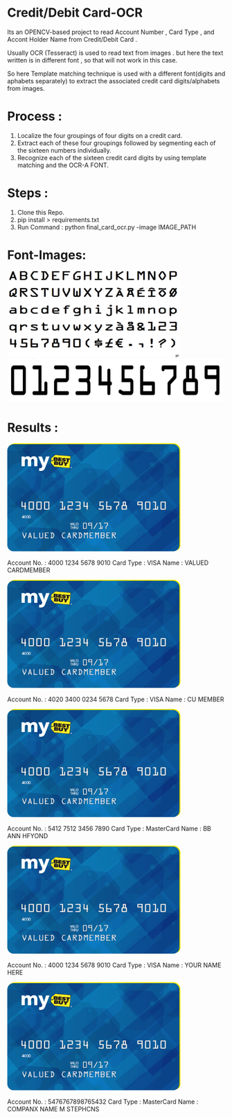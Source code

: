 # Credit/Debit Card-OCR

Its an OPENCV-based project to read Account Number , Card Type , and Accont Holder Name from Credit/Debit Card . 

Usually OCR (Tesseract) is used to read text from images . but here the text written is in different font , so that will not work in this case.

So here Template matching technique is used with a different font(digits and aphabets separately) to extract the associated credit card digits/alphabets from images.

# Process : 

1. Localize the four groupings of four digits on a credit card.
2. Extract each of these four groupings followed by segmenting each of the sixteen numbers individually.
3. Recognize each of the sixteen credit card digits by using template matching and the OCR-A FONT.


# Steps :

1. Clone this Repo.
2. pip install > requirements.txt
3. Run Command :  python final_card_ocr.py -image IMAGE_PATH 

# Font-Images:
<p float="left">
  <img src="font_images/OCRA.png" width="400" height="200" />
  <img src="font_images/ocr_a_reference.png" width="500" height="100" /> 
</p>

# Results : 

<p float="center">
  <img src="Sample_images/credit_card_01.png" width="400" height="250" />
</p>

Account No. : 4000 1234 5678 9010
Card Type   : VISA
Name        : VALUED CARDMEMBER


<p float="center">
  <img src="Sample_images/credit_card_01.png" width="400" height="250" />
</p>

Account No. : 4020 3400 0234 5678
Card Type   : VISA
Name        : CU MEMBER


<p float="center">
  <img src="Sample_images/credit_card_01.png" width="400" height="250" />
</p>

Account No. : 5412 7512 3456 7890
Card Type   : MasterCard
Name        : BB ANN HFYOND


<p float="center">
  <img src="Sample_images/credit_card_01.png" width="400" height="250" />
</p>

Account No. : 4000 1234 5678 9010
Card Type   : VISA
Name        : YOUR NAME HERE


<p float="center">
  <img src="Sample_images/credit_card_01.png" width="400" height="250" />
</p>

Account No. : 5476767898765432
Card Type   : MasterCard
Name        : COMPANX NAME M STEPHCNS
